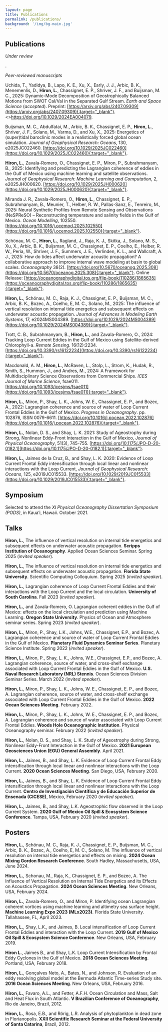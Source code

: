 ```yaml
---
layout: page
title: Publications
permalink: /publications/
background: '/img/bg-main.jpg'
---
```


## Publications

*Under review*

.

*Peer-reviewed manuscripts*

Uchida, T., Yadidya, B., Lapo, K. E., Xu, X., Early, J. J., Arbic, B. K., Menemenlis, D., **Hiron, L.**, Chassignet, E. P., Shriver, J. F., and Buijsman, M. C., 2025: Dynamic-Mode Decomposition of Geostrophically Balanced Motions from SWOT Cal/Val in the Separated Gulf Stream. *Earth and Space Science* (*accepted*). Preprint: [https://arxiv.org/abs/2407.09309](https://arxiv.org/abs/2407.09309){:target="_blank"}. <>https://doi.org/10.1029/2024EA004079.

Buijsman, M. C., Abdulfatai, M., Arbic, B. K., Chassignet, E. P., **Hiron, L.**, Shriver, J. F., Solano, M., Varma, D., and Xu, X., 2025: Energetics of (super)tidal baroclinic modes in a realistically forced global ocean simulation. *Journal of Geophysical Research: Oceans*, 130, e2025JC022460. [https://doi.org/10.1029/2025JC022460](https://doi.org/10.1029/2025JC022460){:target="_blank"}.

**Hiron, L.**, Zavala-Romero, O., Chassignet, E. P., Miron, P., Subrahmanyam, B., 2025: Identifying and predicting the Lagrangian coherence of eddies in the Gulf of Mexico using machine learning and satellite observations. *Journal of Geophysical Research: Machine Learning and Computation*, 2, e2025JH000620.
[https://doi.org/10.1029/2025JH000620](https://doi.org/10.1029/2025JH000620){:target="_blank"}.

Miranda J. R., Zavala-Romero, O., **Hiron, L.**, Chassignet, E. P., Subrahmanyam, B., Meunier, T., Helber, R. W.,  Pallas-Sanz, E., Tenreiro, M., 2025: Neural Synthetic Profiles from Remote Sensing and Observations (NeSPReSO) – Reconstructing temperature and salinity fields in the Gulf of Mexico. *Ocean Modelling*, 102550. [https://doi.org/10.1016/j.ocemod.2025.102550](https://doi.org/10.1016/j.ocemod.2025.102550){:target="_blank"}.

Schönau, M. C., **Hiron, L.**, Ragland, J., Raja, K. J., Skitka, J., Solano, M. S., Xu, X., Arbic, B. K., Buijsman, M. C., Chassignet, E. P., Coelho, E., Helber, R. W., Peria, W., Shriver, J. F., Summers, J. E., Verlinden, K. L., and Wallcraft, A. J., 2025: How do tides affect underwater acoustic propagation? A collaborative approach to improve internal wave modeling at basin to global scales. *Oceanography* 38(2). [https://doi.org/10.5670/oceanog.2025.308](https://doi.org/10.5670/oceanog.2025.308){:target="_blank"}. Online Release: [https://oceanographydigital.tos.org/flip-book/110286/1865635](https://oceanographydigital.tos.org/flip-book/110286/1865635){:target="_blank"}. 

**Hiron, L.**, Schönau, M. C., Raja, K. J., Chassignet, E. P., Buijsman, M. C., Arbic, B. K., Bozec, A., Coelho, E, M. C., Solano, M., 2025: The influence of vertical resolution on internal tide energetics and subsequent effects on underwater acoustic propagation. *Journal of Advances in Modeling Earth Systems*, 17, e2024MS004389. [https://doi.org/10.1029/2024MS004389](https://doi.org/10.1029/2024MS004389){:target="_blank"}.

Trott, C. B., Subrahmanyam, B., **Hiron, L.**, and Zavala-Romero, O., 2024: Tracking Loop Current Eddies in the Gulf of Mexico using Satellite-derived Chlorophyll-a. *Remote Sensing*. 16(12):2234. [https://doi.org/10.3390/rs16122234](https://doi.org/10.3390/rs16122234){:target="_blank"}.

Macdonald, A. M., **Hiron, L.**, McRaven, L., Stolp, L., Strom, K., Hudak, R., Smith, S., Hummon, J., and Andres, M., 2024: A Framework for Multidisciplinary Science Observations from Commercial Ships. *ICES Journal of Marine Science*, fsae011. [https://doi.org/10.1093/icesjms/fsae011](https://doi.org/10.1093/icesjms/fsae011){:target="_blank"}.

**Hiron, L.**, Miron, P., Shay, L. K., Johns, W. E., Chassignet, E. P., and Bozec, A., 2022: Lagrangian coherence and source of water of Loop Current Frontal Eddies in the Gulf of Mexico. *Progress in Oceanography*. pp. 102876, ISSN 0079-6611. [https://doi.org/10.1016/j.pocean.2022.102876](https://doi.org/10.1016/j.pocean.2022.102876){:target="_blank"}.

**Hiron, L.**, Nolan, D. S., and Shay, L. K. 2021: Study of Ageostrophy during Strong, Nonlinear Eddy-Front Interaction in the Gulf of Mexico, *Journal of Physical Oceanography*, 51(3), 745-755. [https://doi.org/10.1175/JPO-D-20-0182.1](https://doi.org/10.1175/JPO-D-20-0182.1){:target="_blank"}.

**Hiron, L.**, Jaimes de la Cruz, B., and Shay, L. K. 2020: Evidence of Loop Current Frontal Eddy intensification through local linear and nonlinear interactions with the Loop Current, *Journal of Geophysical Research: Oceans*, 125, e2019JC015533. [https://doi.org/10.1029/2019JC015533](https://doi.org/10.1029/2019JC015533){:target="_blank"}.

## Symposium
Selected to attend the *XI Physical Oceanography Dissertation Symposium (PODS)*, in Kaua’i, Hawaii. October 2021.

## Talks

**Hiron, L.**, The influence of vertical resolution on internal tide energetics and subsequent effects on underwater acoustic propagation. **Scripps Institution of Oceanography**. Applied Ocean Sciences Seminar. Spring 2025 (*invited speaker*).

**Hiron, L.**, The influence of vertical resolution on internal tide energetics and subsequent effects on underwater acoustic propagation. **Florida State University**. Scientific Computing Colloquium. Spring 2025 (*invited speaker*).

**Hiron, L.**, Lagrangian coherence of Loop Current Frontal Eddies and their interactions with the Loop Current and the local circulation. **University of South Carolina**. Fall 2023 (*invited speaker*).

**Hiron, L.**, and Zavala-Romero, O. Lagrangian coherent eddies in the Gulf of Mexico: effects on the local circulation and prediction using Machine Learning. **Oregon State University**. Physics of Ocean and Atmosphere seminar series. Spring 2023 (*invited speaker*).

**Hiron, L.**, Miron, P., Shay, L.K., Johns, W.E., Chassignet, E.P., and Bozec, A. Lagrangian coherence and source of water of Loop Current Frontal Eddies in the Gulf of Mexico. **Planetary Fluid Dynamics Seminar Series**. Planetary Science Institute. Spring 2022 (*invited speaker*).

**Hiron, L.**, Miron, P., Shay, L. K., Johns, W.E., Chassignet, E.P., and Bozec, A. Lagrangian coherence, source of water, and cross-shelf exchange associated with Loop Current Frontal Eddies in the Gulf of Mexico. **U.S. Naval Research Laboratory (NRL) Stennis**. Ocean Sciences Division Seminar Series. March 2022 (*invited speaker*).

**Hiron, L.**, Miron, P., Shay, L. K., Johns, W. E., Chassignet, E. P., and Bozec, A. Lagrangian coherence, source of water, and cross-shelf exchange associated with Loop Current Frontal Eddies in the Gulf of Mexico. **2022 Ocean Sciences Meeting**. February 2022.

**Hiron, L.**, Miron, P., Shay, L. K., Johns, W. E., Chassignet, E. P., and Bozec, A. Lagrangian coherence and source of water associated with Loop Current Frontal Eddies. **Woods Hole Oceanographic Institution**. Physical Oceanography seminar. February 2022 (*invited speaker*).

**Hiron, L.**, Nolan, D. S., and Shay, L. K. Study of Ageostrophy during Strong, Nonlinear Eddy-Front Interaction in the Gulf of Mexico. **2021 European Geosciences Union (EGU) General Assembly**. April 2021.

**Hiron, L.**, Jaimes, B., and Shay, L. K. Evidence of Loop Current Frontal Eddy intensification through local linear and nonlinear interactions with the Loop Current. **2020 Ocean Sciences Meeting**. San Diego, USA, February 2020.

**Hiron, L.**, Jaimes, B., and Shay, L. K. Evidence of Loop Current Frontal Eddy intensification through local linear and nonlinear interactions with the Loop Current. **Centro de Investigación Científica y de Educación Superior de Ensenada (CICESE)**, Mexico, February 2020 (*invited speaker*).

**Hiron, L.**, Jaimes, B., and Shay, L.K. Ageostrophic flow observed in the Loop Current System. **2020 Gulf of Mexico Oil Spill & Ecosystem Science Conference**. Tampa, USA, February 2020 (*invited speaker*).

## Posters
**Hiron, L.**, Schönau, M. C., Raja, K. J., Chassignet, E. P., Buijsman, M. C., Arbic, B. K., Bozec, A., Coelho, E, M. C., Solano, M. The influence of vertical resolution on internal tide energetics and effects on mixing. **2024 Ocean Mixing Gordon Research Conference**. South Hadley, Massachusetts, USA, June 2024.

**Hiron, L.**, Schonau, M., Raja, K., Chassignet, E. P., and Bozec, A. The Influence of Vertical Resolution on Internal Tide Energetics and its Effects on Acoustics Propagation. **2024 Ocean Sciences Meeting**. New Orleans, USA, February 2024. 

**Hiron, L.**, Zavala-Romero, O., and Miron, P. Identifying ocean Lagrangian coherent vortices using machine learning and altimetry sea surface height. **Machine Learning Expo 2023 (MLx2023)**. Florida State University. Tallahassee, FL, April 2023. 

**Hiron, L.**, Shay, L.K., and Jaimes, B. Local intensification of Loop Current Frontal Eddies and interaction with the Loop Current. **2019 Gulf of Mexico Oil Spill & Ecosystem Science Conference**. New Orleans, USA, February 2019.

**Hiron L.**, Jaimes B., and Shay, L.K. Loop Current Intensification by Frontal Eddy Cyclones in the Gulf of Mexico. **2018 Ocean Sciences Meeting**. Portland, USA, February 2018.

**Hiron, L.**, Gonçalves Neto, A., Bates, N., and Johnson, R. Evaluation of an eddy resolving global model at the Bermuda Atlantic Time-series Study site. **2016 Ocean Sciences Meeting**. New Orleans, USA, February 2016.

**Hiron, L.**, Favaro, A.L., and Fetter, A.F.H. Ocean Circulation and Mass, Salt and Heat Flux in South Atlantic. **V Brazilian Conference of Oceanography**, Rio de Janeiro, Brazil, 2012.

**Hiron, L.**, Rosa, E.B., and Rörig, L.R. Analysis of phytoplankton in dead zone in Florianopolis. **XXII Scientific Research Seminar at the Federal University of Santa Catarina**, Brazil, 2012.
